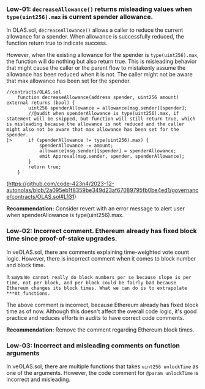### Low-01: `decreaseAllowance()` returns misleading values when `type(uint256).max` is current spender allowance.
In OLAS.sol, `decreaseAllowance()` allows a caller to reduce the current allowance for a spender. When allowance is successfully reduced, the function return true to indicate success.

However, when the existing allowance for the spender is `type(uint256).max`, the function will do nothing but also return true. This is misleading behavior that might cause the caller or the parent flow to mistakenly assume the allowance has been reduced when it is not. The caller might not be aware that max allowance has been set for the spender. 

```solidity
//contracts/OLAS.sol
    function decreaseAllowance(address spender, uint256 amount) external returns (bool) {
        uint256 spenderAllowance = allowance[msg.sender][spender];
        //@audit when spenderAllowance is type(uint256).max, if statement will be skipped, but function will still return true, which is misleading because the allowance is not reduced and the caller might also not be aware that max allowance has been set for the spender.
|>      if (spenderAllowance != type(uint256).max) {
            spenderAllowance -= amount;
            allowance[msg.sender][spender] = spenderAllowance;
            emit Approval(msg.sender, spender, spenderAllowance);
        }
        return true;
    }
```
(https://github.com/code-423n4/2023-12-autonolas/blob/2a095eb1f8359be349d23af67089795fb0be4ed1/governance/contracts/OLAS.sol#L131)

**Recommendation:**
Consider revert with an error message to alert user when spenderAllowance is type(uint256).max.

### Low-02: Incorrect comment. Ethereum already has fixed block time since proof-of-stake upgrades.
In veOLAS.sol, there are comments explaining time-weighted vote count logic. However, there is incorrect comment when it comes to block number and block time.

It says `We cannot really do block numbers per se because slope is per time, not per block, and per block could be fairly bad because Ethereum changes its block times. What we can do is to extrapolate ***At functions.` 

The above comment is incorrect, because Ethereum already has fixed block time as of now. Although this doesn't affect the overall code logic, it's good practice and reduces efforts in audits to have correct code comments.

**Recommendation:**
Remove the comment regarding Ethereum block times.

### Low-03: Incorrect and misleading comments on function arguments
In veOLAS.sol, there are multiple functions that takes `uint256 unlockTime` as one of the arguments. However, the code comment for `@param unlockTime` is incorrect and misleading.





